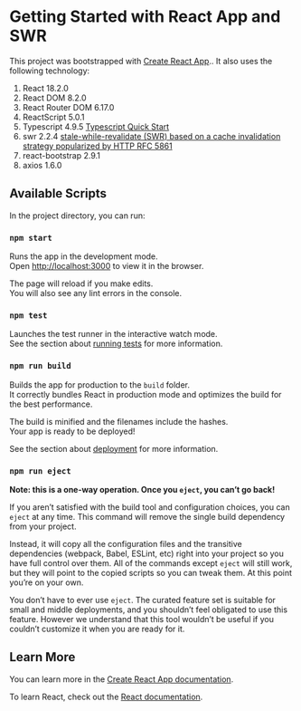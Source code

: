 # Getting Started with React App and SWR

This project was bootstrapped with [Create React App](https://github.com/facebook/create-react-app).. It also uses the following technology:

1. React 18.2.0 
2. React DOM 8.2.0 
3. React Router DOM 6.17.0 
4. ReactScript 5.0.1
5. Typescript 4.9.5 [Typescript Quick Start](https://www.typescriptlang.org/docs/handbook/2/classes.html)
6. swr  2.2.4 [stale-while-revalidate (SWR) based on a cache invalidation strategy popularized by HTTP RFC 5861 ](https://swr.vercel.app/docs/getting-started)
7. react-bootstrap 2.9.1
8. axios 1.6.0

## Available Scripts

In the project directory, you can run:

### `npm start`

Runs the app in the development mode.\
Open [http://localhost:3000](http://localhost:3000) to view it in the browser.

The page will reload if you make edits.\
You will also see any lint errors in the console.

### `npm test`

Launches the test runner in the interactive watch mode.\
See the section about [running tests](https://facebook.github.io/create-react-app/docs/running-tests) for more information.

### `npm run build`

Builds the app for production to the `build` folder.\
It correctly bundles React in production mode and optimizes the build for the best performance.

The build is minified and the filenames include the hashes.\
Your app is ready to be deployed!

See the section about [deployment](https://facebook.github.io/create-react-app/docs/deployment) for more information.

### `npm run eject`

**Note: this is a one-way operation. Once you `eject`, you can’t go back!**

If you aren’t satisfied with the build tool and configuration choices, you can `eject` at any time. This command will remove the single build dependency from your project.

Instead, it will copy all the configuration files and the transitive dependencies (webpack, Babel, ESLint, etc) right into your project so you have full control over them. All of the commands except `eject` will still work, but they will point to the copied scripts so you can tweak them. At this point you’re on your own.

You don’t have to ever use `eject`. The curated feature set is suitable for small and middle deployments, and you shouldn’t feel obligated to use this feature. However we understand that this tool wouldn’t be useful if you couldn’t customize it when you are ready for it.

## Learn More

You can learn more in the [Create React App documentation](https://facebook.github.io/create-react-app/docs/getting-started).

To learn React, check out the [React documentation](https://reactjs.org/).
